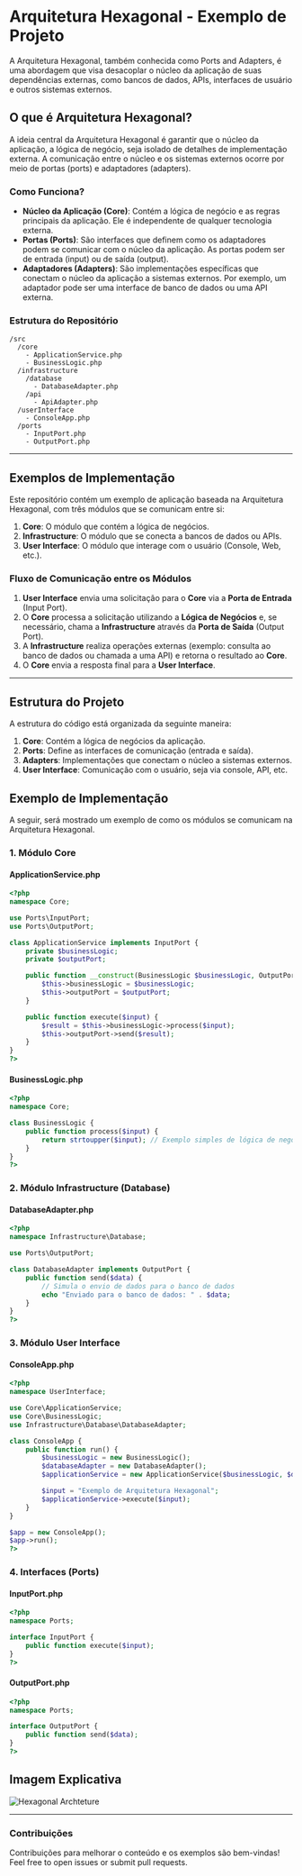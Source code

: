 
# Arquitetura Hexagonal - Exemplo de Projeto

A Arquitetura Hexagonal, também conhecida como Ports and Adapters, é uma abordagem que visa desacoplar o núcleo da aplicação de suas dependências externas, como bancos de dados, APIs, interfaces de usuário e outros sistemas externos.

## O que é Arquitetura Hexagonal?

A ideia central da Arquitetura Hexagonal é garantir que o núcleo da aplicação, a lógica de negócio, seja isolado de detalhes de implementação externa. A comunicação entre o núcleo e os sistemas externos ocorre por meio de portas (ports) e adaptadores (adapters).

### Como Funciona?

- **Núcleo da Aplicação (Core)**: Contém a lógica de negócio e as regras principais da aplicação. Ele é independente de qualquer tecnologia externa.
- **Portas (Ports)**: São interfaces que definem como os adaptadores podem se comunicar com o núcleo da aplicação. As portas podem ser de entrada (input) ou de saída (output).
- **Adaptadores (Adapters)**: São implementações específicas que conectam o núcleo da aplicação a sistemas externos. Por exemplo, um adaptador pode ser uma interface de banco de dados ou uma API externa.

### Estrutura do Repositório

```
/src
  /core
    - ApplicationService.php
    - BusinessLogic.php
  /infrastructure
    /database
      - DatabaseAdapter.php
    /api
      - ApiAdapter.php
  /userInterface
    - ConsoleApp.php
  /ports
    - InputPort.php
    - OutputPort.php
```

---

## Exemplos de Implementação

Este repositório contém um exemplo de aplicação baseada na Arquitetura Hexagonal, com três módulos que se comunicam entre si:

1. **Core**: O módulo que contém a lógica de negócios.
2. **Infrastructure**: O módulo que se conecta a bancos de dados ou APIs.
3. **User Interface**: O módulo que interage com o usuário (Console, Web, etc.).

### Fluxo de Comunicação entre os Módulos

1. **User Interface** envia uma solicitação para o **Core** via a **Porta de Entrada** (Input Port).
2. O **Core** processa a solicitação utilizando a **Lógica de Negócios** e, se necessário, chama a **Infrastructure** através da **Porta de Saída** (Output Port).
3. A **Infrastructure** realiza operações externas (exemplo: consulta ao banco de dados ou chamada a uma API) e retorna o resultado ao **Core**.
4. O **Core** envia a resposta final para a **User Interface**.

---

## Estrutura do Projeto

A estrutura do código está organizada da seguinte maneira:

1. **Core**: Contém a lógica de negócios da aplicação.
2. **Ports**: Define as interfaces de comunicação (entrada e saída).
3. **Adapters**: Implementações que conectam o núcleo a sistemas externos.
4. **User Interface**: Comunicação com o usuário, seja via console, API, etc.

## Exemplo de Implementação

A seguir, será mostrado um exemplo de como os módulos se comunicam na Arquitetura Hexagonal.

### 1. **Módulo Core**

#### ApplicationService.php
```php
<?php
namespace Core;

use Ports\InputPort;
use Ports\OutputPort;

class ApplicationService implements InputPort {
    private $businessLogic;
    private $outputPort;

    public function __construct(BusinessLogic $businessLogic, OutputPort $outputPort) {
        $this->businessLogic = $businessLogic;
        $this->outputPort = $outputPort;
    }

    public function execute($input) {
        $result = $this->businessLogic->process($input);
        $this->outputPort->send($result);
    }
}
?>
```

#### BusinessLogic.php
```php
<?php
namespace Core;

class BusinessLogic {
    public function process($input) {
        return strtoupper($input); // Exemplo simples de lógica de negócios
    }
}
?>
```

### 2. **Módulo Infrastructure (Database)**

#### DatabaseAdapter.php
```php
<?php
namespace Infrastructure\Database;

use Ports\OutputPort;

class DatabaseAdapter implements OutputPort {
    public function send($data) {
        // Simula o envio de dados para o banco de dados
        echo "Enviado para o banco de dados: " . $data;
    }
}
?>
```

### 3. **Módulo User Interface**

#### ConsoleApp.php
```php
<?php
namespace UserInterface;

use Core\ApplicationService;
use Core\BusinessLogic;
use Infrastructure\Database\DatabaseAdapter;

class ConsoleApp {
    public function run() {
        $businessLogic = new BusinessLogic();
        $databaseAdapter = new DatabaseAdapter();
        $applicationService = new ApplicationService($businessLogic, $databaseAdapter);

        $input = "Exemplo de Arquitetura Hexagonal";
        $applicationService->execute($input);
    }
}

$app = new ConsoleApp();
$app->run();
?>
```

### 4. **Interfaces (Ports)**

#### InputPort.php
```php
<?php
namespace Ports;

interface InputPort {
    public function execute($input);
}
?>
```

#### OutputPort.php
```php
<?php
namespace Ports;

interface OutputPort {
    public function send($data);
}
?>
```

## Imagem Explicativa

<img alt="Hexagonal Archteture" src="https://media.licdn.com/dms/image/v2/D4D12AQFS3icpjBu-cA/article-cover_image-shrink_600_2000/article-cover_image-shrink_600_2000/0/1699624329864?e=2147483647&v=beta&t=OI31VC075xy1WNXTzDWc_3ioeFIp4byTXGaz1BySlk0">

---

### Contribuições

Contribuições para melhorar o conteúdo e os exemplos são bem-vindas! Feel free to open issues or submit pull requests.
